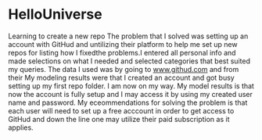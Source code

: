# HelloUniverse
Learning to create a new repo
The problem that I solved was setting up an account with GitHud and untilizing their platform to help me set up new repos for listing how I fixedthe problems.I entered all personal info and made selections on what I needed and selected categories that best suited my queries. The data I used was by going to www.githud.com and from their My modeling results were that I created an account and got busy setting up my first repo folder. I am now on my way. My model results is that now the account is fully setup and I may access it by using my created user name and password. My eceommendations for solving the problem is that each user will need to set up a free acccount in order to get access to GitHud and down the line one may utilize their paid subscription as it applies. 
